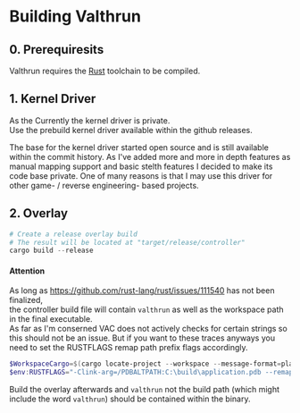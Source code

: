 # Building Valthrun
## 0. Prerequiresits
Valthrun requires the [Rust](https://www.rust-lang.org/learn/get-started) toolchain to be compiled.

## 1. Kernel Driver
As the Currently the kernel driver is private.  
Use the prebuild kernel driver available within the github releases.
  
The base for the kernel driver started open source and is still available within the commit history. As I've added more and more in depth features as manual mapping support and basic stelth features I decided to make its code base private. One of many reasons is that I may use this driver for other game- / reverse engineering- based projects.  
  
## 2. Overlay
```ps1
# Create a release overlay build
# The result will be located at "target/release/controller"
cargo build --release
```
    
#### Attention  
As long as https://github.com/rust-lang/rust/issues/111540 has not been finalized,  
the controller build file will contain `valthrun` as well as the workspace path in the final executable.  
As far as I'm conserned VAC does not actively checks for certain strings so this should not be an issue.
But if you want to these traces anyways you need to set the RUSTFLAGS remap path prefix flags accordingly.
```ps1
$WorkspaceCargo=$(cargo locate-project --workspace --message-format=plain)
$env:RUSTFLAGS="-Clink-arg=/PDBALTPATH:C:\build\application.pdb --remap-path-prefix=$($WorkspaceCargo.TrimEnd("Cargo.toml"))=[src] --remap-path-prefix=$env:CARGO_HOME\registry\src\=[crates.io]"
```
Build the overlay afterwards and `valthrun` not the build path (which might include the word `valthrun`) should be contained within the binary.  